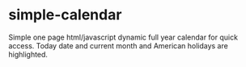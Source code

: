 # simple-calendar
Simple one page html/javascript dynamic full year calendar for quick access. Today date and current month and American holidays are highlighted.
